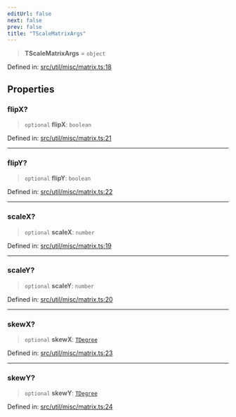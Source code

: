 ```yaml
---
editUrl: false
next: false
prev: false
title: "TScaleMatrixArgs"
---
```


> **TScaleMatrixArgs** = `object`

Defined in: [src/util/misc/matrix.ts:18](https://github.com/fabricjs/fabric.js/blob/fea1b29b7495d9634e300bd4bfa43de097745805/src/util/misc/matrix.ts#L18)

## Properties

### flipX?

> `optional` **flipX**: `boolean`

Defined in: [src/util/misc/matrix.ts:21](https://github.com/fabricjs/fabric.js/blob/fea1b29b7495d9634e300bd4bfa43de097745805/src/util/misc/matrix.ts#L21)

***

### flipY?

> `optional` **flipY**: `boolean`

Defined in: [src/util/misc/matrix.ts:22](https://github.com/fabricjs/fabric.js/blob/fea1b29b7495d9634e300bd4bfa43de097745805/src/util/misc/matrix.ts#L22)

***

### scaleX?

> `optional` **scaleX**: `number`

Defined in: [src/util/misc/matrix.ts:19](https://github.com/fabricjs/fabric.js/blob/fea1b29b7495d9634e300bd4bfa43de097745805/src/util/misc/matrix.ts#L19)

***

### scaleY?

> `optional` **scaleY**: `number`

Defined in: [src/util/misc/matrix.ts:20](https://github.com/fabricjs/fabric.js/blob/fea1b29b7495d9634e300bd4bfa43de097745805/src/util/misc/matrix.ts#L20)

***

### skewX?

> `optional` **skewX**: [`TDegree`](/api/type-aliases/tdegree/)

Defined in: [src/util/misc/matrix.ts:23](https://github.com/fabricjs/fabric.js/blob/fea1b29b7495d9634e300bd4bfa43de097745805/src/util/misc/matrix.ts#L23)

***

### skewY?

> `optional` **skewY**: [`TDegree`](/api/type-aliases/tdegree/)

Defined in: [src/util/misc/matrix.ts:24](https://github.com/fabricjs/fabric.js/blob/fea1b29b7495d9634e300bd4bfa43de097745805/src/util/misc/matrix.ts#L24)
